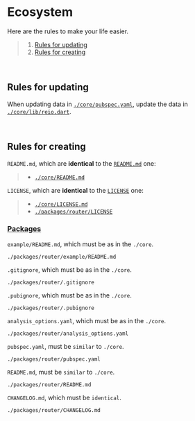# Ecosystem

Here are the rules to make your life easier.

> 1. [Rules for updating](https://github.com/MineEjo/reiodart/blob/master/.reio/ecosystem.md#rules-for-updating)
> 2. [Rules for creating](https://github.com/MineEjo/reiodart/blob/master/.reio/ecosystem.md#rules-for-creating)

<br>

## Rules for updating

When updating data in [`./core/pubspec.yaml`](https://github.com/MineEjo/reiodart/blob/master/core/pubspec.yaml), update
the data in [`./core/lib/reio.dart`](https://github.com/MineEjo/reiodart/blob/master/core/lib/reio.dart).

<br>

## Rules for creating

`README.md`, which are **identical** to the [`README.md`](https://github.com/MineEjo/reiodart/blob/master/README.md) one:

> - [`./core/README.md`](https://github.com/MineEjo/reiodart/blob/master/core/README.md)


`LICENSE`, which are **identical** to the [`LICENSE`](https://github.com/MineEjo/reiodart/blob/master/LICENSE) one:

> - [`./core/LICENSE.md`](https://github.com/MineEjo/reiodart/blob/master/core/LICENSE)
> - [`./packages/router/LICENSE`](https://github.com/MineEjo/reiodart/blob/master/packages/router/LICENSE)

### [Packages](https://github.com/MineEjo/reiodart/tree/master/packages)

`example/README.md`, which must be as in the `./core`.

```text
./packages/router/example/README.md
```

`.gitignore`, which must be as in the `./core`.

```text
./packages/router/.gitignore
```

`.pubignore`, which must be as in the `./core`.

```text
./packages/router/.pubignore
```

`analysis_options.yaml`, which must be as in the `./core`.

```text
./packages/router/analysis_options.yaml
```

`pubspec.yaml`, must be `similar` to `./core`.

```text
./packages/router/pubspec.yaml
```

`README.md`, must be `similar` to `./core`.

```text
./packages/router/README.md
```

`CHANGELOG.md`, which must be `identical`.

```text
./packages/router/CHANGELOG.md
```
